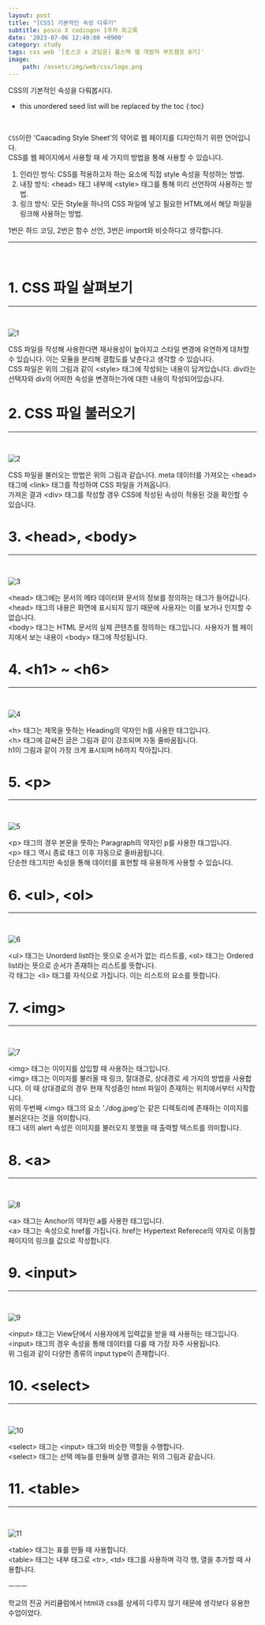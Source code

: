 ```yaml
---
layout: post
title: "[CSS] 기본적인 속성 다루기"
subtitle: posco X codingon 1주차 회고록
date: '2023-07-06 12:40:00 +0900'
category: study
tags: css web '[포스코 x 코딩온] 풀스택 웹 개발자 부트캠프 8기]'
image:
    path: /assets/img/web/css/logo.png
---
```


CSS의 기본적인 속성을 다뤄봅시다.<br>

<!--more-->

* this unordered seed list will be replaced by the toc
{:toc}
<br>

`CSS`이란 'Caacading Style Sheet'의 약어로 웹 페이지를 디자인하기 위한 언어입니다.<br>
CSS를 웹 페이지에서 사용할 때 세 가지의 방법을 통해 사용할 수 있습니다.<br>
1. 인라인 방식: CSS를 적용하고자 하는 요소에 직접 style 속성을 작성하는 방법.<br>
2. 내장 방식: \<head\> 태그 내부에 \<style\> 태그를 통해 미리 선언하여 사용하는 방법.<br>
3. 링크 방식: 모든 Style을 하나의 CSS 파일에 넣고 필요한 HTML에서 해당 파일을 링크해 사용하는 방법.<br>

1번은 하드 코딩, 2번은 함수 선언, 3번은 import와 비슷하다고 생각합니다.<br>

---
<br>

# 1. CSS 파일 살펴보기
---
<br>

![1](/assets/img/web/css/2023-07-06-[CSS]_기본적인_속성_다루기/1.png)
<br>

CSS 파일을 작성해 사용한다면 재사용성이 높아지고 스타일 변경에 유연하게 대처할 수 있습니다. 이는 모듈을 분리해 결합도를 낮춘다고 생각할 수 있습니다.<br>
CSS 파일은 위의 그림과 같이 \<style\> 태그에 작성되는 내용이 담겨있습니다. div라는 선택자와 div의 어떠한 속성을 변경하는가에 대한 내용이 작성되어있습니다.<br>

# 2. CSS 파일 불러오기
---
<br>

![2](/assets/img/web/css/2023-07-06-[CSS]_기본적인_속성_다루기/2.png)
<br>

CSS 파일을 불러오는 방법은 위의 그림과 같습니다. meta 데이터를 가져오는 \<head\> 태그에 \<link\> 태그를 작성하여 CSS 파일을 가져옵니다.<br>
가져온 결과 \<div\> 태그를 작성할 경우 CSS에 작성된 속성이 적용된 것을 확인할 수 있습니다.


# 3. \<head\>, \<body\>
---
<br>

![3](/assets/img/web/css/2023-07-06-[CSS]_기본적인_속성_다루기/3.png)
<br>

\<head\> 태그에는 문서의 메타 데이터와 문서의 정보를 정의하는 태그가 들어갑니다.<br>
\<head\> 태그의 내용은 화면에 표시되지 않기 때문에 사용자는 이를 보거나 인지할 수 없습니다.<br>
\<body\> 태그는 HTML 문서의 실제 콘텐츠를 정의하는 태그입니다. 사용자가 웹 페이지에서 보는 내용이 \<body\> 태그에 작성됩니다.<br>


# 4. \<h1\> ~ \<h6\>
---
<br>

![4](/assets/img/web/css/2023-07-06-[CSS]_기본적인_속성_다루기/4.png)
<br>

\<h\> 태그는 제목을 뜻하는 Heading의 약자인 h를 사용한 태그입니다.<br>
\<h\> 태그에 감싸진 글은 그림과 같이 강조되며 자동 줄바꿈됩니다.<br>
h1이 그림과 같이 가장 크게 표시되며 h6까지 작아집니다.<br>

# 5. \<p\>
---
<br>

![5](/assets/img/web/css/2023-07-06-[CSS]_기본적인_속성_다루기/5.png)
<br>

\<p\> 태그의 경우 본문을 뜻하는 Paragraph의 약자인 p를 사용한 태그입니다.<br>
\<p\> 태그 역시 종료 태그 이후 자동으로 줄바꿈됩니다.<br>
단순한 태그지만 속성을 통해 데이터를 표현할 때 유용하게 사용할 수 있습니다.<br>


# 6. \<ul\>, \<ol\>
---
<br>

![6](/assets/img/web/css/2023-07-06-[CSS]_기본적인_속성_다루기/6.png)
<br>

\<ul\> 태그는 Unorderd list라는 뜻으로 순서가 없는 리스트를, \<ol\> 태그는 Ordered list라는 뜻으로 순서가 존재하는 리스트를 뜻합니다.<br>
각 태그는 \<li\> 태그를 자식으로 가집니다. 이는 리스트의 요소를 뜻합니다.<br>

# 7. \<img\>
---
<br>

![7](/assets/img/web/css/2023-07-06-[CSS]_기본적인_속성_다루기/7.png)
<br>

\<img\> 태그는 이미지를 삽입할 때 사용하는 태그입니다.<br>
\<img\> 태그는 이미지를 불러올 때 링크, 절대경로, 상대경로 세 가지의 방법을 사용합니다. 이 때 상대경로의 경우 현재 작성중인 html 파일이 존재하는 위치에서부터 시작합니다.<br>
위의 두번째 \<img\> 태그의 요소 './dog.jpeg'는 같은 디렉토리에 존재하는 이미지를 불러온다는 것을 의미합니다.<br>
태그 내의 alert 속성은 이미지를 불러오지 못했을 때 출력할 텍스트를 의미합니다.<br>

# 8. \<a\>
---
<br>

![8](/assets/img/web/css/2023-07-06-[CSS]_기본적인_속성_다루기/8.png)
<br>

\<a\> 태그는 Anchor의 약자인 a를 사용한 태그입니다.<br>
\<a\> 태그는 속성으로 href를 가집니다. href는 Hypertext Referece의 약자로 이동할 페이지의 링크를 값으로 작성합니다.<br>


# 9. \<input\>
---
<br>

![9](/assets/img/web/css/2023-07-06-[CSS]_기본적인_속성_다루기/9.png)
<br>

\<input\> 태그는 View단에서 사용자에게 입력값을 받을 때 사용하는 태그입니다.<br>
\<input\> 태그의 경우 속성을 통해 데이터를 다룰 때 가장 자주 사용됩니다.<br>
위 그림과 같이 다양한 종류의 input type이 존재합니다.<br>

# 10. \<select\>
---
<br>

![10](/assets/img/web/css/2023-07-06-[CSS]_기본적인_속성_다루기/10.png)
<br>

\<select\> 태그는 \<input\> 태그와 비슷한 역할을 수행합니다.<br>
\<select\> 태그는 선택 메뉴를 만들며 실행 결과는 위의 그림과 같습니다.<br>

# 11. \<table\>
---
<br>

![11](/assets/img/web/css/2023-07-06-[CSS]_기본적인_속성_다루기/11.png)
<br>

\<table\> 태그는 표를 만들 때 사용합니다.<br>
\<table\> 태그는 내부 태그로 \<tr\>, \<td\> 태그를 사용하며 각각 행, 열을 추가할 때 사용합니다.<br>

ㅡㅡㅡ

학교의 전공 커리큘럼에서 html과 css를 상세히 다루지 않기 때문에 생각보다 유용한 수업이었다.